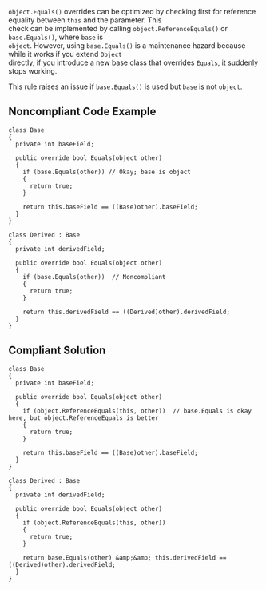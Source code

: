 
`object.Equals()` overrides can be optimized by checking first for reference equality between `this` and the parameter. This<br>check can be implemented by calling `object.ReferenceEquals()` or `base.Equals()`, where `base` is<br>`object`. However, using `base.Equals()` is a maintenance hazard because while it works if you extend `Object`<br>directly, if you introduce a new base class that overrides `Equals`, it suddenly stops working.

This rule raises an issue if `base.Equals()` is used but `base` is not `object`.

## Noncompliant Code Example


    class Base
    {
      private int baseField;
    
      public override bool Equals(object other)
      {
        if (base.Equals(other)) // Okay; base is object
        {
          return true;
        }
    
        return this.baseField == ((Base)other).baseField;
      }
    }
    
    class Derived : Base
    {
      private int derivedField;
    
      public override bool Equals(object other)
      {
        if (base.Equals(other))  // Noncompliant
        {
          return true;
        }
    
        return this.derivedField == ((Derived)other).derivedField;
      }
    }


## Compliant Solution


    class Base
    {
      private int baseField;
    
      public override bool Equals(object other)
      {
        if (object.ReferenceEquals(this, other))  // base.Equals is okay here, but object.ReferenceEquals is better
        {
          return true;
        }
    
        return this.baseField == ((Base)other).baseField;
      }
    }
    
    class Derived : Base
    {
      private int derivedField;
    
      public override bool Equals(object other)
      {
        if (object.ReferenceEquals(this, other))
        {
          return true;
        }
    
        return base.Equals(other) &amp;&amp; this.derivedField == ((Derived)other).derivedField;
      }
    }

